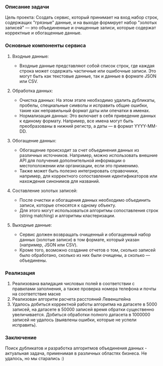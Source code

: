 ### Описание задачи
Цель проекта:
Создать сервис, который принимает на вход набор строк, содержащих "грязные" данные, и на выходе формирует набор "золотых записей" — это объединенные и очищенные записи, которые содержат корректные и обогащенные данные.

### Основные компоненты сервиса

1. Входные данные:
   - Входные данные представляют собой список строк, где каждая строка может содержать частичные или ошибочные записи. Это могут быть как текстовые данные, так и данные в формате JSON или CSV.
   
2. Обработка данных:
   - Очистка данных: На этом этапе необходимо удалить дубликаты, пробелы, специальные символы и исправить общие ошибки, такие как неправильный формат даты или опечатки в именах.
   - Нормализация данных: Это включает в себя приведение данных к единому формату. Например, все имена могут быть преобразованы в нижний регистр, а даты — в формат YYYY-MM-DD.

3. Обогащение данных:
   - Обогащение происходит за счет объединения данных из различных источников. Например, можно использовать внешние API для получения дополнительной информации о местоположении или организации, если это применимо. 
   - Также может быть полезно интегрировать справочники, например, для корректного сопоставления идентификаторов или нахождения синонимов для названий.

4. Составление золотых записей:
   - После очистки и обогащения данных необходимо объединить записи, которые относятся к одному объекту. 
   - Для этого могут использоваться алгоритмы сопоставления строк (string matching) и алгоритмы кластеризации.

5. Выходные данные:
   - Сервис должен возвращать очищенный и обогащенный набор данных (золотые записи) в том формате, который указан (например, JSON или CSV).
   - Кроме того, возможно создание отчетов о том, сколько записей было обработано, сколько из них были очищены, а сколько — объединены.

### Реализация

1. Реализована валидация числовых полей в соответствии с правилами заполнения, а также проверка номера телефона и почты на соответствие маске
2. Реализован алгоритм расчета расстояний Левенштейна
3. Удалось добиться корректной работы алгоритма на датасете в 5000 записей, на датасете в 50000 записей время обратки существенно увеличивается. Добиться обработки полного датасета в 1000000 записей не удалось (выявлены ошибки, которые не успели исправить).


### Заключение
Поиск дубликатов и разработка алгоритмов объединения данных - актуальная задача, применимая в различных областях бизнеса.
Не удалось, но мы старались :)

